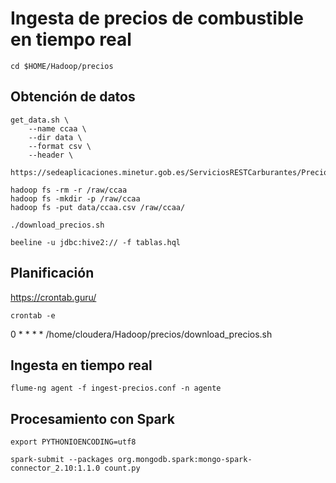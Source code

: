 # Ingesta de precios de combustible en tiempo real

``` 
cd $HOME/Hadoop/precios
``` 

## Obtención de datos

``` 
get_data.sh \
    --name ccaa \
    --dir data \
    --format csv \
    --header \
    https://sedeaplicaciones.minetur.gob.es/ServiciosRESTCarburantes/PreciosCarburantes/Listados/ComunidadesAutonomas/ 

hadoop fs -rm -r /raw/ccaa
hadoop fs -mkdir -p /raw/ccaa
hadoop fs -put data/ccaa.csv /raw/ccaa/

./download_precios.sh

beeline -u jdbc:hive2:// -f tablas.hql

``` 

## Planificación

https://crontab.guru/

```
crontab -e
```

0 * * * * /home/cloudera/Hadoop/precios/download_precios.sh


## Ingesta en tiempo real

```
flume-ng agent -f ingest-precios.conf -n agente
``` 


## Procesamiento con Spark

```
export PYTHONIOENCODING=utf8

spark-submit --packages org.mongodb.spark:mongo-spark-connector_2.10:1.1.0 count.py
```

